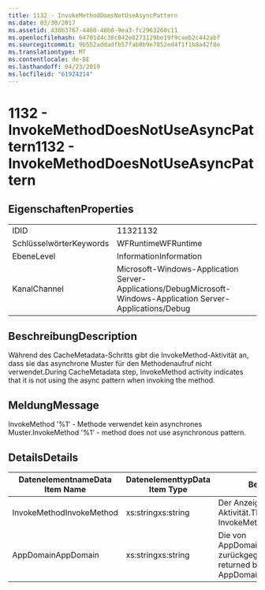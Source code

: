 ```yaml
---
title: 1132 - InvokeMethodDoesNotUseAsyncPattern
ms.date: 03/30/2017
ms.assetid: 436b3767-4460-46b0-9ea3-fc2963260c11
ms.openlocfilehash: 64701d4c38c042e8273129be19f9caeb2c442abf
ms.sourcegitcommit: 9b552addadfb57fab0b9e7852ed4f1f1b8a42f8e
ms.translationtype: MT
ms.contentlocale: de-DE
ms.lasthandoff: 04/23/2019
ms.locfileid: "61924214"
---
```

# <a name="1132---invokemethoddoesnotuseasyncpattern"></a><span data-ttu-id="0bc57-102">1132 - InvokeMethodDoesNotUseAsyncPattern</span><span class="sxs-lookup"><span data-stu-id="0bc57-102">1132 - InvokeMethodDoesNotUseAsyncPattern</span></span>
## <a name="properties"></a><span data-ttu-id="0bc57-103">Eigenschaften</span><span class="sxs-lookup"><span data-stu-id="0bc57-103">Properties</span></span>  
  
|||  
|-|-|  
|<span data-ttu-id="0bc57-104">ID</span><span class="sxs-lookup"><span data-stu-id="0bc57-104">ID</span></span>|<span data-ttu-id="0bc57-105">1132</span><span class="sxs-lookup"><span data-stu-id="0bc57-105">1132</span></span>|  
|<span data-ttu-id="0bc57-106">Schlüsselwörter</span><span class="sxs-lookup"><span data-stu-id="0bc57-106">Keywords</span></span>|<span data-ttu-id="0bc57-107">WFRuntime</span><span class="sxs-lookup"><span data-stu-id="0bc57-107">WFRuntime</span></span>|  
|<span data-ttu-id="0bc57-108">Ebene</span><span class="sxs-lookup"><span data-stu-id="0bc57-108">Level</span></span>|<span data-ttu-id="0bc57-109">Information</span><span class="sxs-lookup"><span data-stu-id="0bc57-109">Information</span></span>|  
|<span data-ttu-id="0bc57-110">Kanal</span><span class="sxs-lookup"><span data-stu-id="0bc57-110">Channel</span></span>|<span data-ttu-id="0bc57-111">Microsoft-Windows-Application Server-Applications/Debug</span><span class="sxs-lookup"><span data-stu-id="0bc57-111">Microsoft-Windows-Application Server-Applications/Debug</span></span>|  
  
## <a name="description"></a><span data-ttu-id="0bc57-112">Beschreibung</span><span class="sxs-lookup"><span data-stu-id="0bc57-112">Description</span></span>  
 <span data-ttu-id="0bc57-113">Während des CacheMetadata-Schritts gibt die InvokeMethod-Aktivität an, dass sie das asynchrone Muster für den Methodenaufruf nicht verwendet.</span><span class="sxs-lookup"><span data-stu-id="0bc57-113">During CacheMetadata step, InvokeMethod activity indicates that it is not using the async pattern when invoking the method.</span></span>  
  
## <a name="message"></a><span data-ttu-id="0bc57-114">Meldung</span><span class="sxs-lookup"><span data-stu-id="0bc57-114">Message</span></span>  
 <span data-ttu-id="0bc57-115">InvokeMethod '%1' - Methode verwendet kein asynchrones Muster.</span><span class="sxs-lookup"><span data-stu-id="0bc57-115">InvokeMethod '%1' - method does not use asynchronous pattern.</span></span>  
  
## <a name="details"></a><span data-ttu-id="0bc57-116">Details</span><span class="sxs-lookup"><span data-stu-id="0bc57-116">Details</span></span>  
  
|<span data-ttu-id="0bc57-117">Datenelementname</span><span class="sxs-lookup"><span data-stu-id="0bc57-117">Data Item Name</span></span>|<span data-ttu-id="0bc57-118">Datenelementtyp</span><span class="sxs-lookup"><span data-stu-id="0bc57-118">Data Item Type</span></span>|<span data-ttu-id="0bc57-119">Beschreibung</span><span class="sxs-lookup"><span data-stu-id="0bc57-119">Description</span></span>|  
|--------------------|--------------------|-----------------|  
|<span data-ttu-id="0bc57-120">InvokeMethod</span><span class="sxs-lookup"><span data-stu-id="0bc57-120">InvokeMethod</span></span>|<span data-ttu-id="0bc57-121">xs:string</span><span class="sxs-lookup"><span data-stu-id="0bc57-121">xs:string</span></span>|<span data-ttu-id="0bc57-122">Der Anzeigename der InvokeMethod-Aktivität.</span><span class="sxs-lookup"><span data-stu-id="0bc57-122">The display name of the InvokeMethod activity.</span></span>|  
|<span data-ttu-id="0bc57-123">AppDomain</span><span class="sxs-lookup"><span data-stu-id="0bc57-123">AppDomain</span></span>|<span data-ttu-id="0bc57-124">xs:string</span><span class="sxs-lookup"><span data-stu-id="0bc57-124">xs:string</span></span>|<span data-ttu-id="0bc57-125">Die von AppDomain.CurrentDomain.FriendlyName zurückgegebene Zeichenfolge.</span><span class="sxs-lookup"><span data-stu-id="0bc57-125">The string returned by AppDomain.CurrentDomain.FriendlyName.</span></span>|
